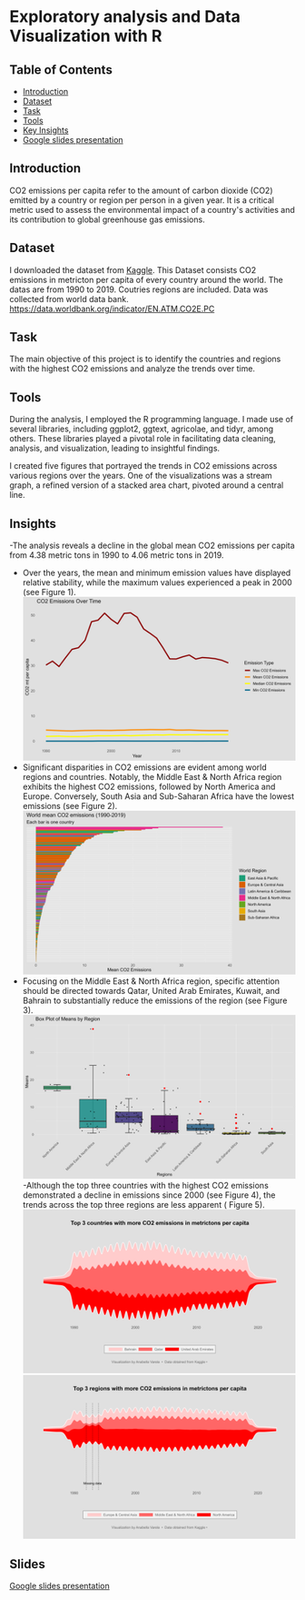 
# Exploratory analysis and Data Visualization with R
## Table of Contents

- [Introduction](#introduction)
- [Dataset](#dataset)
- [Task](#task)
- [Tools](#tools)
- [Key Insights](#insights)
- [Google slides presentation](#slides)



## Introduction
  CO2 emissions per capita refer to the amount of carbon dioxide (CO2) emitted by a country or region per person in a given year. It is a critical metric used to assess the environmental impact of a country's activities and its contribution to global greenhouse gas emissions. 

## Dataset
 I downloaded the dataset from [Kaggle](https://www.kaggle.com/datasets/koustavghosh149/co2-emission-around-the-world).  This Dataset consists CO2 emissions in metricton per capita of every country around the world. The datas are from 1990 to 2019. Coutries regions are included. Data was collected from world data bank. https://data.worldbank.org/indicator/EN.ATM.CO2E.PC

## Task
The main objective of this project is to identify the countries and regions with the highest CO2 emissions and analyze the trends over time.

## Tools
During the analysis, I employed the R programming language. I made use of several libraries, including ggplot2, ggtext, agricolae, and tidyr, among others. These libraries played a pivotal role in facilitating data cleaning, analysis, and visualization, leading to insightful findings.

I created five figures that portrayed the trends in CO2 emissions across various regions over the years. One of the visualizations was a stream graph, a refined version of a stacked area chart, pivoted around a central line. 


## Insights
-The analysis reveals a decline in the global mean CO2 emissions per capita from 4.38 metric tons in 1990 to 4.06 metric tons in 2019. 
- Over the years, the mean and minimum emission values have displayed relative stability, while the maximum values experienced a peak in 2000 (see Figure 1).
![Alt text](Fig1.png)
- Significant disparities in CO2 emissions are evident among world regions and countries. Notably, the Middle East & North Africa region exhibits the highest CO2 emissions, followed by North America and Europe. Conversely, South Asia and Sub-Saharan Africa have the lowest emissions (see Figure 2).
![Alt text](Fig2.png)
- Focusing on the Middle East & North Africa region, specific attention should be directed towards Qatar, United Arab Emirates, Kuwait, and Bahrain to substantially reduce the emissions of the region (see Figure 3).
![Alt text](Fig3.png)
-Although the top three countries with the highest CO2 emissions demonstrated a decline in emissions since 2000 (see Figure 4), the trends across the top three regions are less apparent ( Figure 5).
![Alt text](Fig4.png)
![Alt text](Fig5.png)

## Slides
[Google slides presentation](https://docs.google.com/presentation/d/1v19GGn3EvbPBqgHEjUh3ap2xgAp8zH9sCHrOyp3j5o4/edit?usp=sharing)

